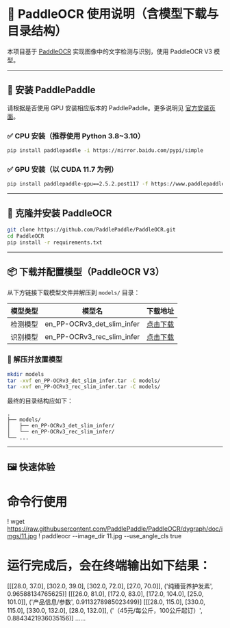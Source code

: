 
# 📖 PaddleOCR 使用说明（含模型下载与目录结构）

本项目基于 [PaddleOCR](https://aistudio.baidu.com/modelsdetail/17/intro) 实现图像中的文字检测与识别，使用 PaddleOCR V3 模型。

---

## 🔧 安装 PaddlePaddle

请根据是否使用 GPU 安装相应版本的 PaddlePaddle。更多说明见 [官方安装页面](https://www.paddlepaddle.org.cn/install/quick)。

### ✅ CPU 安装（推荐使用 Python 3.8~3.10）

```bash
pip install paddlepaddle -i https://mirror.baidu.com/pypi/simple
```

### ✅ GPU 安装（以 CUDA 11.7 为例）

```bash
pip install paddlepaddle-gpu==2.5.2.post117 -f https://www.paddlepaddle.org.cn/whl/mkl/avx/stable.html
```

---

## 🚀 克隆并安装 PaddleOCR

```bash
git clone https://github.com/PaddlePaddle/PaddleOCR.git
cd PaddleOCR
pip install -r requirements.txt
```

---

## 📦 下载并配置模型（PaddleOCR V3）

从下方链接下载模型文件并解压到 `models/` 目录：

| 模型类型 | 模型名 | 下载地址 |
|----------|--------|----------|
| 检测模型 | en_PP-OCRv3_det_slim_infer | [点击下载](https://paddleocr.bj.bcebos.com/PP-OCRv3/english/en_PP-OCRv3_det_slim_infer.tar) |
| 识别模型 | en_PP-OCRv3_rec_slim_infer | [点击下载](https://paddleocr.bj.bcebos.com/PP-OCRv3/english/en_PP-OCRv3_det_infer.tar) |

### 📁 解压并放置模型

```bash
mkdir models
tar -xvf en_PP-OCRv3_det_slim_infer.tar -C models/
tar -xvf en_PP-OCRv3_rec_slim_infer.tar -C models/
```

最终的目录结构应如下：

```
.
├── models/
│   ├── en_PP-OCRv3_det_slim_infer/
│   └── en_PP-OCRv3_rec_slim_infer/
└── ...
```

---

## 🖼️ 快速体验

# 命令行使用

! wget https://raw.githubusercontent.com/PaddlePaddle/PaddleOCR/dygraph/doc/imgs/11.jpg
! paddleocr --image_dir 11.jpg --use_angle_cls true

# 运行完成后，会在终端输出如下结果：

[[[28.0, 37.0], [302.0, 39.0], [302.0, 72.0], [27.0, 70.0]], ('纯臻营养护发素', 0.96588134765625)]
[[[26.0, 81.0], [172.0, 83.0], [172.0, 104.0], [25.0, 101.0]], ('产品信息/参数', 0.9113278985023499)]
[[[28.0, 115.0], [330.0, 115.0], [330.0, 132.0], [28.0, 132.0]], ('（45元/每公斤，100公斤起订）', 0.8843421936035156)]
......
